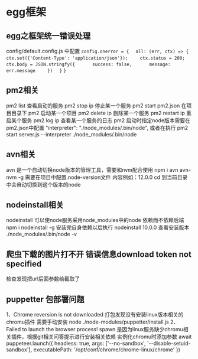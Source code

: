 # egg框架

## egg之框架统一错误处理
  config/default.config.js 中配置
  `config.onerror = {`
  `  all: (err, ctx) => {`
  `    ctx.set({'Content-Type': 'application/json'});`
  `    ctx.status = 200;`
  `    ctx.body = JSON.stringfy({`
  `      success: false,`
  `      message: err.message`
  `    })`
  `  }`
  `}`
## pm2相关
  pm2 list 查看启动的服务
  pm2 stop ip 停止某一个服务
  pm2 start pm2.json 在项目目录下 pm2 启动某一个项目
  pm2 delete ip 删除某一个服务
  pm2 restart ip 重启某个服务
  pm2 log ip 查看某一个服务的日志
  pm2 启动时指定node版本需要在pm2.json中配置 "interpreter": "./node_modules/.bin/node",
  或者在执行 pm2 start server.js --interpreter ./node_modules/.bin/node
## avn相关
  avn 是一个自动切换node版本的管理工具，需要和nvm配合使用 npm i avn avn-nvm -g
  需要在项目中配置.node-version文件 内容例如：12.0.0
  cd 到当前目录中会自动切换到这个版本的node

## nodeinstall相关
  nodeinstall 可以使node服务采用node_modules中的node 依赖而不依赖后端
  npm i nodeinstall -g 
  安装完自身依赖以后执行 nodeinstall 10.0.0 
  查看安装版本 ./node_modules/.bin/node -v
## 爬虫下载的图片打不开 错误信息download token not specified
  检查发现把url后面参数给截取了
## puppetter 包部署问题
1、Chrome reversion is not downloaded
打包发现没有安装linux版本相关的chromu插件 需要手动安装 node ./node-modules/puppetter/install.js
2、Failed to launch the browser process! spawn
是因为linux服务缺少chromu相关插件，根据git相关问答提示进行安装相关依赖
实例化chromu时添加参数
await puppeteer.launch({
  headless: true, 
  args: ['--no-sandbox', '--disable-setuid-sandbox'],
  executablePath: '/opt/conf/chrome/chrome-linux/chrome'
})

